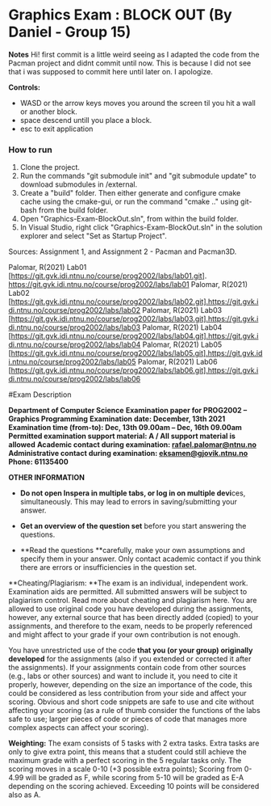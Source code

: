 # Graphics Exam : BLOCK OUT (By Daniel - Group 15)

**Notes**
Hi! first commit is a little weird seeing as I adapted the code from the Pacman project and didnt commit until now. This is because I did not see that i was supposed to commit here until later on. I apologize.

**Controls:**
- WASD or the arrow keys moves you around the screen til you hit a wall or another block.
- space descend untill you place a block.
- esc to exit application

### How to run
1. Clone the project.
2. Run the commands "git submodule init" and "git submodule update" to download submodules in /external.
3. Create a "build" folder. Then either generate and configure cmake cache using the cmake-gui, or run the command "cmake .." using git-bash from the build folder.
4. Open "Graphics-Exam-BlockOut.sln", from within the build folder.
5. In Visual Studio, right click "Graphics-Exam-BlockOut.sln" in the solution explorer and select "Set as Startup Project".


Sources:
Assignment 1, and Assignment 2 - Pacman and Pacman3D.

Palomar, R(2021) Lab01 
[https://git.gvk.idi.ntnu.no/course/prog2002/labs/lab01.git]. https://git.gvk.idi.ntnu.no/course/prog2002/labs/lab01
Palomar, R(2021) Lab02 
[https://git.gvk.idi.ntnu.no/course/prog2002/labs/lab02.git].https://git.gvk.idi.ntnu.no/course/prog2002/labs/lab02
Palomar, R(2021) Lab03 
[https://git.gvk.idi.ntnu.no/course/prog2002/labs/lab03.git].https://git.gvk.idi.ntnu.no/course/prog2002/labs/lab03
Palomar, R(2021) Lab04 
[https://git.gvk.idi.ntnu.no/course/prog2002/labs/lab04.git].https://git.gvk.idi.ntnu.no/course/prog2002/labs/lab04 
Palomar, R(2021) Lab05 
[https://git.gvk.idi.ntnu.no/course/prog2002/labs/lab05.git].https://git.gvk.idi.ntnu.no/course/prog2002/labs/lab05
Palomar, R(2021) Lab06 
[https://git.gvk.idi.ntnu.no/course/prog2002/labs/lab06.git].https://git.gvk.idi.ntnu.no/course/prog2002/labs/lab06



#Exam Description

**Department of Computer Science**
**Examination paper for PROG2002 – Graphics Programming**
**Examination date: December, 13th 2021**
**Examination time (from-to): Dec, 13th 09.00am – Dec, 16th 09.00am**
**Permitted examination support material: A / All support material is allowed**
**Academic contact during examination: rafael.palomar@ntnu.no**
**Administrative contact during examination: eksamen@gjovik.ntnu.no**
**Phone: 61135400**


 

**OTHER INFORMATION**

-   **Do not open Inspera in multiple tabs, or log in on multiple devi**ces, simultaneously. This may lead to errors in saving/submitting your answer.

-   **Get an overview of the question set** before you start answering the questions.

 

-   **Read the questions **carefully, make your own assumptions and specify them in your answer. Only contact academic contact if you think there are errors or insufficiencies in the question set.

 

**Cheating/Plagiarism: **The exam is an individual, independent work. Examination aids are permitted. All submitted answers will be subject to plagiarism control. Read more about cheating and plagiarism here. You are allowed to use original code you have developed during the assignments, however, any external source that has been directly added (copied) to your assignments, and therefore to the exam, needs to be properly referenced and might affect to your grade if your own contribution is not enough.
 

You have unrestricted use of the code **that you (or your group) **originally** developed** for the assignments (also if you extended or corrected it after the assignments). If your assignments contain code from other sources (e.g., labs or other sources) and want to include it, you need to cite it properly, however, depending on the size an importance of the code, this could be considered as less contribution from your side and affect your scoring. Obvious and short code snippets are safe to use and cite without affecting your scoring (as a rule of thumb consider the functions of the labs safe to use; larger pieces of code or pieces of code that manages more complex aspects can affect your scoring).



**Weighting:**  The exam consists of 5 tasks with 2 extra tasks. Extra tasks are only to give extra point, this means that a student could still achieve the maximum grade with a perfect scoring in the 5 regular tasks only. The scoring moves in a scale 0-10 (+3 possible extra points); Scoring from 0-4.99 will be graded as F, while scoring from 5-10 will be graded as E-A depending on the scoring achieved. Exceeding 10 points will be considered also as A.

 
